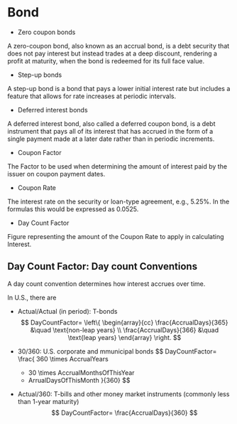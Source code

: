 # Bond

* Zero coupon bonds

A zero-coupon bond, also known as an accrual bond, is a debt security that does not pay interest but instead trades at a deep discount, rendering a profit at maturity, when the bond is redeemed for its full face value.

* Step-up bonds

A step-up bond is a bond that pays a lower initial interest rate but includes a feature that allows for rate increases at periodic intervals.

* Deferred interest bonds

A deferred interest bond, also called a deferred coupon bond, is a debt instrument that pays all of its interest that has accrued in the form of a single payment made at a later date rather than in periodic increments.

* Coupon Factor

The Factor to be used when determining the amount of interest paid by the issuer on coupon payment dates.

* Coupon Rate

The interest rate on the security or loan-type agreement, e.g., $5.25\%$. In the formulas this would be expressed as $0.0525$.

* Day Count Factor

Figure representing the amount of the Coupon Rate to apply in calculating Interest. 

## Day Count Factor: Day count Conventions

A day count convention determines how interest accrues over time.

In U.S., there are

* Actual/Actual (in period): T-bonds
$$
DayCountFactor=
\left\{
    \begin{array}{cc}
        \frac{AccrualDays}{365} &\quad \text{non-leap years}
        \\
        \frac{AccrualDays}{366} &\quad \text{leap years}
    \end{array}
\right.
$$
* 30/360: U.S. corporate and mmunicipal bonds
$$
DayCountFactor=
\frac{
    360 \times AccrualYears
    + 30 \times AccrualMonthsOfThisYear
    + ArrualDaysOfThisMonth
}{360}
$$

* Actual/360: T-bills and other money market instruments (commonly less than 1-year maturity)
$$
DayCountFactor=
\frac{AccrualDays}{360}
$$